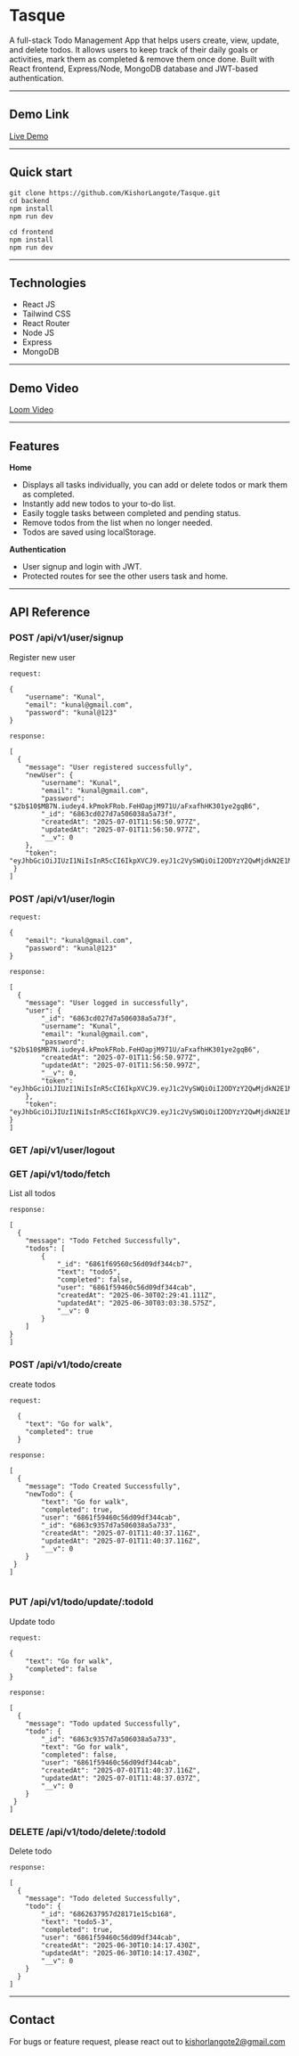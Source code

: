# Tasque

A full-stack Todo Management App that helps users create, view, update, and delete todos. It allows users to keep track of their daily goals or activities, mark them as completed & remove them once done. 
Built with React frontend, Express/Node, MongoDB database and JWT-based authentication.

---

## Demo Link

[Live Demo](https://frontend-tasquee.vercel.app/)

---


## Quick start

```
git clone https://github.com/KishorLangote/Tasque.git
cd backend
npm install
npm run dev

cd frontend
npm install
npm run dev

```

---

## Technologies
- React JS
- Tailwind CSS
- React Router
- Node JS
- Express
- MongoDB

---

## Demo Video
[Loom Video]()

---


## Features

**Home**
- Displays all tasks individually, you can add or delete todos or mark them as completed.
- Instantly add new todos to your to-do list.
- Easily toggle tasks between completed and pending status.
- Remove todos from the list when no longer needed.
- Todos are saved using localStorage.

**Authentication**
- User signup and login with JWT.
- Protected routes for see the other users task and home.

---
## API Reference

### **POST /api/v1/user/signup**<br>
Register new user<br>
```
request: 

{
    "username": "Kunal",
    "email": "kunal@gmail.com",
    "password": "kunal@123"
}

response: 

[
  {
    "message": "User registered successfully",
    "newUser": {
        "username": "Kunal",
        "email": "kunal@gmail.com",
        "password": "$2b$10$MB7N.iudey4.kPmokFRob.FeHOapjM971U/aFxafhHK301ye2gqB6",
        "_id": "6863cd027d7a506038a5a73f",
        "createdAt": "2025-07-01T11:56:50.977Z",
        "updatedAt": "2025-07-01T11:56:50.977Z",
        "__v": 0
    },
    "token": "eyJhbGciOiJIUzI1NiIsInR5cCI6IkpXVCJ9.eyJ1c2VySWQiOiI2ODYzY2QwMjdkN2E1MDYwMzhhNWE3M2YiLCJpYXQiOjE3NTEzNzEwMTAsImV4cCI6MTc1MjIzNTAxMH0.4GCkUobG6pThqApZ7OITH8UGsMAXJ6ZY6h4tlCDcBYM"
 }
]
```

### **POST /api/v1/user/login**<br>

```
request: 

{
    "email": "kunal@gmail.com",
    "password": "kunal@123"
}

response:

[
  {
    "message": "User logged in successfully",
    "user": {
        "_id": "6863cd027d7a506038a5a73f",
        "username": "Kunal",
        "email": "kunal@gmail.com",
        "password": "$2b$10$MB7N.iudey4.kPmokFRob.FeHOapjM971U/aFxafhHK301ye2gqB6",
        "createdAt": "2025-07-01T11:56:50.977Z",
        "updatedAt": "2025-07-01T11:56:50.997Z",
        "__v": 0,
        "token": "eyJhbGciOiJIUzI1NiIsInR5cCI6IkpXVCJ9.eyJ1c2VySWQiOiI2ODYzY2QwMjdkN2E1MDYwMzhhNWE3M2YiLCJpYXQiOjE3NTEzNzEwMTAsImV4cCI6MTc1MjIzNTAxMH0.4GCkUobG6pThqApZ7OITH8UGsMAXJ6ZY6h4tlCDcBYM"
    },
    "token": "eyJhbGciOiJIUzI1NiIsInR5cCI6IkpXVCJ9.eyJ1c2VySWQiOiI2ODYzY2QwMjdkN2E1MDYwMzhhNWE3M2YiLCJpYXQiOjE3NTEzNzExODUsImV4cCI6MTc1MjIzNTE4NX0.mFkiFyB7Q0SCF10Hqoh2P8pjCyWnnBTX7mvGQQLUphA"
}
]

```
### **GET /api/v1/user/logout**<br> 

### **GET /api/v1/todo/fetch**<br>
List all todos<br>
```
response:

[
  {
    "message": "Todo Fetched Successfully",
    "todos": [
        {
            "_id": "6861f69560c56d09df344cb7",
            "text": "todo5",
            "completed": false,
            "user": "6861f59460c56d09df344cab",
            "createdAt": "2025-06-30T02:29:41.111Z",
            "updatedAt": "2025-06-30T03:03:38.575Z",
            "__v": 0
        }
    ]
}
]

```
### **POST /api/v1/todo/create**<br>
create todos<br>
```
request:

  {
    "text": "Go for walk",
    "completed": true
  }

response:

[ 
  {
    "message": "Todo Created Successfully",
    "newTodo": {
        "text": "Go for walk",
        "completed": true,
        "user": "6861f59460c56d09df344cab",
        "_id": "6863c9357d7a506038a5a733",
        "createdAt": "2025-07-01T11:40:37.116Z",
        "updatedAt": "2025-07-01T11:40:37.116Z",
        "__v": 0
    }
 }
]


```

### **PUT /api/v1/todo/update/:todoId**<br>
Update todo<br>
```
request:

{
    "text": "Go for walk",
    "completed": false
}

response: 

[
  {
    "message": "Todo updated Successfully",
    "todo": {
        "_id": "6863c9357d7a506038a5a733",
        "text": "Go for walk",
        "completed": false,
        "user": "6861f59460c56d09df344cab",
        "createdAt": "2025-07-01T11:40:37.116Z",
        "updatedAt": "2025-07-01T11:48:37.037Z",
        "__v": 0
    }
 }
]
```
### **DELETE /api/v1/todo/delete/:todoId**<br>
Delete todo<br>
```
response: 

[
  {
    "message": "Todo deleted Successfully",
    "todo": {
        "_id": "6862637957d28171e15cb168",
        "text": "todo5-3",
        "completed": true,
        "user": "6861f59460c56d09df344cab",
        "createdAt": "2025-06-30T10:14:17.430Z",
        "updatedAt": "2025-06-30T10:14:17.430Z",
        "__v": 0
    }
  }
]

```
---

## Contact
For bugs or feature request, please react out to kishorlangote2@gmail.com


